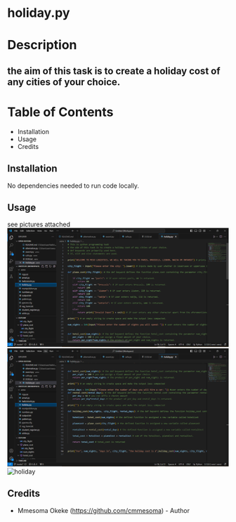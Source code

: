 # holiday.py

# Description
## the aim of this task is to create a holiday cost of any cities of your choice.
# Table of Contents

- Installation
- Usage
- Credits

## Installation

No dependencies needed to run code locally.

## Usage
see pictures attached
![holiday](https://github.com/cmmesoma/codingTasks/blob/3b4bf37d730f52507b657d3edaa5005a2ee63c10/holi_1.PNG)
![holiday](https://github.com/cmmesoma/codingTasks/blob/a60c27070c269875162407de7b4514fdf51a1e64/holi_2.PNG)
![holiday]()

## Credits

- Mmesoma Okeke (https://github.com/cmmesoma) - Author
